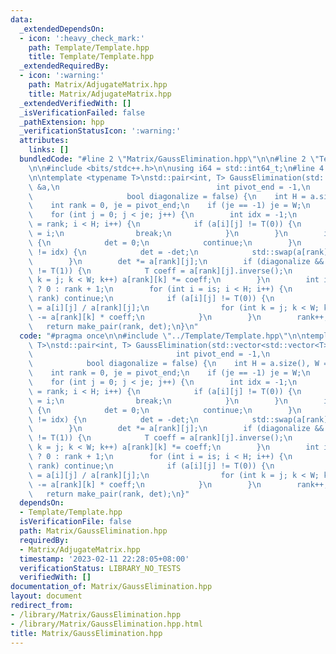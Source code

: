 ```yaml
---
data:
  _extendedDependsOn:
  - icon: ':heavy_check_mark:'
    path: Template/Template.hpp
    title: Template/Template.hpp
  _extendedRequiredBy:
  - icon: ':warning:'
    path: Matrix/AdjugateMatrix.hpp
    title: Matrix/AdjugateMatrix.hpp
  _extendedVerifiedWith: []
  _isVerificationFailed: false
  _pathExtension: hpp
  _verificationStatusIcon: ':warning:'
  attributes:
    links: []
  bundledCode: "#line 2 \"Matrix/GaussElimination.hpp\"\n\n#line 2 \"Template/Template.hpp\"\
    \n\n#include <bits/stdc++.h>\n\nusing i64 = std::int64_t;\n#line 4 \"Matrix/GaussElimination.hpp\"\
    \n\ntemplate <typename T>\nstd::pair<int, T> GaussElimination(std::vector<std::vector<T>>\
    \ &a,\n                                   int pivot_end = -1,\n              \
    \                     bool diagonalize = false) {\n    int H = a.size(), W = a[0].size();\n\
    \    int rank = 0, je = pivot_end;\n    if (je == -1) je = W;\n    T det = 1;\n\
    \    for (int j = 0; j < je; j++) {\n        int idx = -1;\n        for (int i\
    \ = rank; i < H; i++) {\n            if (a[i][j] != T(0)) {\n                idx\
    \ = i;\n                break;\n            }\n        }\n        if (idx == -1)\
    \ {\n            det = 0;\n            continue;\n        }\n        if (rank\
    \ != idx) {\n            det = -det;\n            std::swap(a[rank], a[idx]);\n\
    \        }\n        det *= a[rank][j];\n        if (diagonalize && a[rank][j]\
    \ != T(1)) {\n            T coeff = a[rank][j].inverse();\n            for (int\
    \ k = j; k < W; k++) a[rank][k] *= coeff;\n        }\n        int is = diagonalize\
    \ ? 0 : rank + 1;\n        for (int i = is; i < H; i++) {\n            if (i ==\
    \ rank) continue;\n            if (a[i][j] != T(0)) {\n                T coeff\
    \ = a[i][j] / a[rank][j];\n                for (int k = j; k < W; k++) a[i][k]\
    \ -= a[rank][k] * coeff;\n            }\n        }\n        rank++;\n    }\n \
    \   return make_pair(rank, det);\n}\n"
  code: "#pragma once\n\n#include \"../Template/Template.hpp\"\n\ntemplate <typename\
    \ T>\nstd::pair<int, T> GaussElimination(std::vector<std::vector<T>> &a,\n   \
    \                                int pivot_end = -1,\n                       \
    \            bool diagonalize = false) {\n    int H = a.size(), W = a[0].size();\n\
    \    int rank = 0, je = pivot_end;\n    if (je == -1) je = W;\n    T det = 1;\n\
    \    for (int j = 0; j < je; j++) {\n        int idx = -1;\n        for (int i\
    \ = rank; i < H; i++) {\n            if (a[i][j] != T(0)) {\n                idx\
    \ = i;\n                break;\n            }\n        }\n        if (idx == -1)\
    \ {\n            det = 0;\n            continue;\n        }\n        if (rank\
    \ != idx) {\n            det = -det;\n            std::swap(a[rank], a[idx]);\n\
    \        }\n        det *= a[rank][j];\n        if (diagonalize && a[rank][j]\
    \ != T(1)) {\n            T coeff = a[rank][j].inverse();\n            for (int\
    \ k = j; k < W; k++) a[rank][k] *= coeff;\n        }\n        int is = diagonalize\
    \ ? 0 : rank + 1;\n        for (int i = is; i < H; i++) {\n            if (i ==\
    \ rank) continue;\n            if (a[i][j] != T(0)) {\n                T coeff\
    \ = a[i][j] / a[rank][j];\n                for (int k = j; k < W; k++) a[i][k]\
    \ -= a[rank][k] * coeff;\n            }\n        }\n        rank++;\n    }\n \
    \   return make_pair(rank, det);\n}"
  dependsOn:
  - Template/Template.hpp
  isVerificationFile: false
  path: Matrix/GaussElimination.hpp
  requiredBy:
  - Matrix/AdjugateMatrix.hpp
  timestamp: '2023-02-11 22:28:05+08:00'
  verificationStatus: LIBRARY_NO_TESTS
  verifiedWith: []
documentation_of: Matrix/GaussElimination.hpp
layout: document
redirect_from:
- /library/Matrix/GaussElimination.hpp
- /library/Matrix/GaussElimination.hpp.html
title: Matrix/GaussElimination.hpp
---
```

